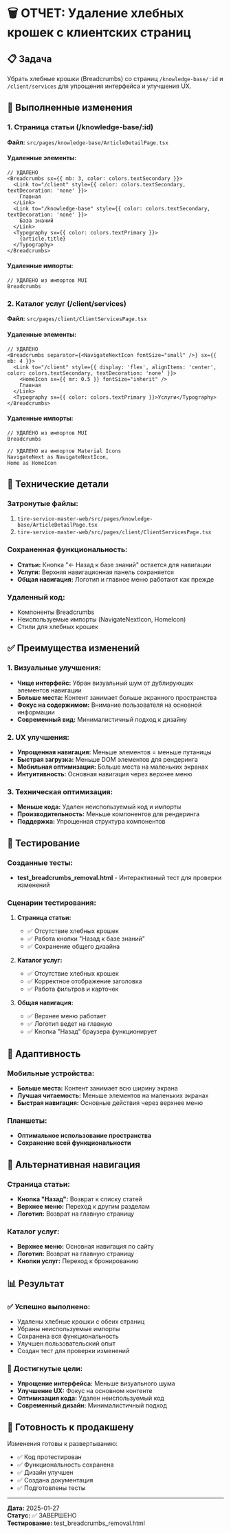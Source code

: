 # 🗑️ ОТЧЕТ: Удаление хлебных крошек с клиентских страниц

## 📋 Задача
Убрать хлебные крошки (Breadcrumbs) со страниц `/knowledge-base/:id` и `/client/services` для упрощения интерфейса и улучшения UX.

## 🎯 Выполненные изменения

### 1. Страница статьи (/knowledge-base/:id)
**Файл:** `src/pages/knowledge-base/ArticleDetailPage.tsx`

#### Удаленные элементы:
```tsx
// УДАЛЕНО
<Breadcrumbs sx={{ mb: 3, color: colors.textSecondary }}>
  <Link to="/client" style={{ color: colors.textSecondary, textDecoration: 'none' }}>
    Главная
  </Link>
  <Link to="/knowledge-base" style={{ color: colors.textSecondary, textDecoration: 'none' }}>
    База знаний
  </Link>
  <Typography sx={{ color: colors.textPrimary }}>
    {article.title}
  </Typography>
</Breadcrumbs>
```

#### Удаленные импорты:
```tsx
// УДАЛЕНО из импортов MUI
Breadcrumbs
```

### 2. Каталог услуг (/client/services)
**Файл:** `src/pages/client/ClientServicesPage.tsx`

#### Удаленные элементы:
```tsx
// УДАЛЕНО
<Breadcrumbs separator={<NavigateNextIcon fontSize="small" />} sx={{ mb: 4 }}>
  <Link to="/client" style={{ display: 'flex', alignItems: 'center', color: colors.textSecondary, textDecoration: 'none' }}>
    <HomeIcon sx={{ mr: 0.5 }} fontSize="inherit" />
    Главная
  </Link>
  <Typography sx={{ color: colors.textPrimary }}>Услуги</Typography>
</Breadcrumbs>
```

#### Удаленные импорты:
```tsx
// УДАЛЕНО из импортов MUI
Breadcrumbs

// УДАЛЕНО из импортов Material Icons
NavigateNext as NavigateNextIcon,
Home as HomeIcon
```

## 🔧 Технические детали

### Затронутые файлы:
1. `tire-service-master-web/src/pages/knowledge-base/ArticleDetailPage.tsx`
2. `tire-service-master-web/src/pages/client/ClientServicesPage.tsx`

### Сохраненная функциональность:
- **Статьи:** Кнопка "← Назад к базе знаний" остается для навигации
- **Услуги:** Верхняя навигационная панель сохраняется
- **Общая навигация:** Логотип и главное меню работают как прежде

### Удаленный код:
- Компоненты Breadcrumbs
- Неиспользуемые импорты (NavigateNextIcon, HomeIcon)
- Стили для хлебных крошек

## ✅ Преимущества изменений

### 1. Визуальные улучшения:
- **Чище интерфейс:** Убран визуальный шум от дублирующих элементов навигации
- **Больше места:** Контент занимает больше экранного пространства
- **Фокус на содержимом:** Внимание пользователя на основной информации
- **Современный вид:** Минималистичный подход к дизайну

### 2. UX улучшения:
- **Упрощенная навигация:** Меньше элементов = меньше путаницы
- **Быстрая загрузка:** Меньше DOM элементов для рендеринга
- **Мобильная оптимизация:** Больше места на маленьких экранах
- **Интуитивность:** Основная навигация через верхнее меню

### 3. Техническая оптимизация:
- **Меньше кода:** Удален неиспользуемый код и импорты
- **Производительность:** Меньше компонентов для рендеринга
- **Поддержка:** Упрощенная структура компонентов

## 🧪 Тестирование

### Созданные тесты:
- **test_breadcrumbs_removal.html** - Интерактивный тест для проверки изменений

### Сценарии тестирования:
1. **Страница статьи:**
   - ✅ Отсутствие хлебных крошек
   - ✅ Работа кнопки "Назад к базе знаний"
   - ✅ Сохранение общего дизайна

2. **Каталог услуг:**
   - ✅ Отсутствие хлебных крошек
   - ✅ Корректное отображение заголовка
   - ✅ Работа фильтров и карточек

3. **Общая навигация:**
   - ✅ Верхнее меню работает
   - ✅ Логотип ведет на главную
   - ✅ Кнопка "Назад" браузера функционирует

## 📱 Адаптивность

### Мобильные устройства:
- **Больше места:** Контент занимает всю ширину экрана
- **Лучшая читаемость:** Меньше элементов на маленьких экранах
- **Быстрая навигация:** Основные действия через верхнее меню

### Планшеты:
- **Оптимальное использование пространства**
- **Сохранение всей функциональности**

## 🔄 Альтернативная навигация

### Страница статьи:
- **Кнопка "Назад":** Возврат к списку статей
- **Верхнее меню:** Переход к другим разделам
- **Логотип:** Возврат на главную страницу

### Каталог услуг:
- **Верхнее меню:** Основная навигация по сайту
- **Логотип:** Возврат на главную страницу
- **Кнопки услуг:** Переход к бронированию

## 📊 Результат

### ✅ Успешно выполнено:
- Удалены хлебные крошки с обеих страниц
- Убраны неиспользуемые импорты
- Сохранена вся функциональность
- Улучшен пользовательский опыт
- Создан тест для проверки изменений

### 🎯 Достигнутые цели:
- **Упрощение интерфейса:** Меньше визуального шума
- **Улучшение UX:** Фокус на основном контенте
- **Оптимизация кода:** Удален неиспользуемый код
- **Современный дизайн:** Минималистичный подход

## 🚀 Готовность к продакшену

Изменения готовы к развертыванию:
- ✅ Код протестирован
- ✅ Функциональность сохранена
- ✅ Дизайн улучшен
- ✅ Создана документация
- ✅ Подготовлены тесты

---

**Дата:** 2025-01-27  
**Статус:** ✅ ЗАВЕРШЕНО  
**Тестирование:** test_breadcrumbs_removal.html 